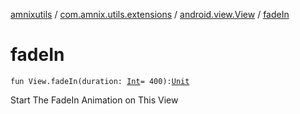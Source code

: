 [amnixutils](../../index.md) / [com.amnix.utils.extensions](../index.md) / [android.view.View](index.md) / [fadeIn](./fade-in.md)

# fadeIn

`fun View.fadeIn(duration: `[`Int`](https://kotlinlang.org/api/latest/jvm/stdlib/kotlin/-int/index.html)` = 400): `[`Unit`](https://kotlinlang.org/api/latest/jvm/stdlib/kotlin/-unit/index.html)

Start The FadeIn Animation on This View

